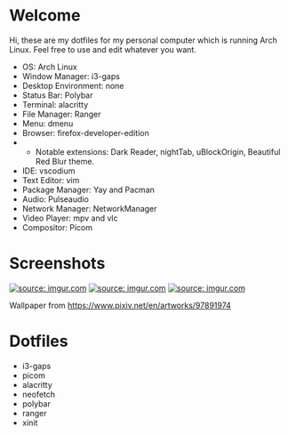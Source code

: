 # Welcome
Hi, these are my dotfiles for my personal computer which is running Arch Linux. Feel free to use and edit whatever you want.

* OS: Arch Linux
* Window Manager: i3-gaps
* Desktop Environment: none
* Status Bar: Polybar
* Terminal: alacritty
* File Manager: Ranger
* Menu: dmenu
* Browser: firefox-developer-edition
* * Notable extensions: Dark Reader, nightTab, uBlockOrigin, Beautiful Red Blur theme.
* IDE: vscodium
* Text Editor: vim
* Package Manager: Yay and Pacman
* Audio: Pulseaudio
* Network Manager: NetworkManager
* Video Player: mpv and vlc
* Compositor: Picom

# Screenshots
<a href="https://imgur.com/FA9Ns70"><img src="https://i.imgur.com/FA9Ns70.jpg" title="source: imgur.com" /></a>
<a href="https://imgur.com/XM8URjl"><img src="https://i.imgur.com/XM8URjl.jpg" title="source: imgur.com" /></a>
<a href="https://imgur.com/KFRRVjN"><img src="https://i.imgur.com/KFRRVjN.jpg" title="source: imgur.com" /></a>

Wallpaper from https://www.pixiv.net/en/artworks/97891974

# Dotfiles
* i3-gaps
* picom
* alacritty
* neofetch
* polybar
* ranger
* xinit
